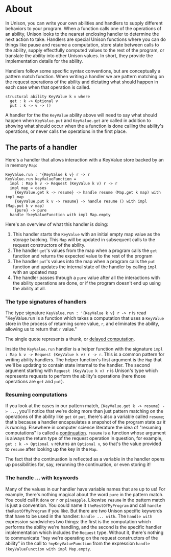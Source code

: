 # About

In Unison, you can write your own abilities and handlers to supply different behaviors to your program. When a function calls one of the operations of an ability, Unison looks to the nearest enclosing handler to determine the next action to take. Handlers are special Unison functions where you can do things like pause and resume a computation, store state between calls to the ability, supply effectfully computed values to the rest of the program, or translate the ability into other Unison values. In short, they provide the implementation details for the ability.

Handlers follow some specific syntax conventions, but are conceptually a pattern match function. When writing a handler we are pattern matching on the request operations of the ability and dictating what should happen in each case when that operation is called.

```
structural ability KeyValue k v where
  get : k -> Optional v
  put : k -> v -> ()
```

A handler for the the `KeyValue` ability above will need to say what should happen when `KeyValue.put` and `KeyValue.get` are called in addition to showing what should occur when the a function is done calling the ability's operations, or never calls the operations in the first place.

## The parts of a handler

Here's a handler that allows interaction with a KeyValue store backed by an in memory `Map`:

```
KeyValue.run : '{KeyValue k v} r -> r
KeyValue.run keyValueFunction =
  impl : Map k v -> Request (KeyValue k v) r -> r
  impl map = cases
    {KeyValue.get k -> resume} -> handle resume (Map.get k map) with impl map
    {KeyValue.put k v -> resume} -> handle resume () with impl (Map.put k v map)
    {pure} -> pure
  handle !keyValueFunction with impl Map.empty
```

Here's an overview of what this handler is doing:

1. This handler starts the `KeyValue` with an initial empty map value as the storage backing. This `Map` will be updated in subsequent calls to the request constructors of the ability.
2. The handler `get`'s values from the map when a program calls the `get` function and returns the expected value to the rest of the program
3. The handler `put`'s values into the map when a program calls the `put` function and updates the internal state of the handler by calling `impl` with an updated map
3. The handler passes through a `pure` value after all the interactions with the ability operations are done, or if the program doesn't end up using the ability at all.

### The type signatures of handlers

The type signature `KeyValue.run : '{KeyValue k v} r -> r` is read "KeyValue.run is a function which takes a computation that uses a `KeyValue` store in the process of returning some value, `r`, and eliminates the ability, allowing us to return that `r` value."

The single quote represents a thunk, or [delayed computation][delayed-computations].

Inside the `KeyValue.run` handler is a helper function with the signature `impl : Map k v -> Request (KeyValue k v) r -> r`. This is a common pattern for writing ability handlers. The helper function's first argument is the `Map` that we'll be updating to contain state internal to the handler. The second argument starting with `Request (KeyValue k v) r` is Unison's type which represents requests to perform the ability's operations (here those operations are `get` and `put`).

### Resuming computations

If you look at the cases in our pattern match, `{KeyValue.get k -> resume} -> ...`, you'll notice that we're doing more than just pattern matching on the operations of the ability like `get` or `put`, there's also a variable called `resume`; that's because a handler encapsulates a snapshot of the program state _as it is running._ Elsewhere in computer science literature the idea of "resuming computations" is called a [continuation][continuation-reference]. `resume` is a function whose argument is always the return type of the request operation in question, for example, `get : k -> Optional v` returns an `Optional v`, so that's the value provided to `resume` after looking up the key in the `Map`.

The fact that the continuation is reflected as a variable in the handler opens up possibilities for, say, rerunning the continuation, or even storing it!

### The handle ... with keywords

Many of the values in our handler have variable names that are up to us! For example, there's nothing magical about the word `pure` in the pattern match. You could call it `done` or `r` or `pineapple`. Likewise `resume` in the pattern match is just a convention. You could name it `theRestOfMyProgram` and call `handle theRestOfMyProgram` if you like. But there are two Unison specific keywords that have to be used in the handler: `handle ... with`. The `handle with` expression sandwiches two things: the first is the computation which performs the ability we're handling, and the second is the specific handler implementation which includes the `Request` type. Without it, there's nothing to communicate "hey we're operating on the request constructors of the ability" in the call to `!myKeyValueFunction` from the expression `handle !keyValueFunction with impl Map.empty`.

[continuation-reference]: https://en.wikipedia.org/wiki/Continuation
[delayed-computations]: https://www.unison-lang.org/learn/fundamentals/values-and-functions/delayed-computations/
